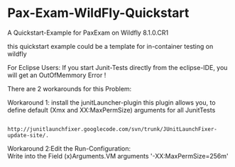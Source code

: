 Pax-Exam-WildFly-Quickstart
===========================

A Quickstart-Example for PaxExam on Wildfly 8.1.0.CR1

this quickstart example  could be a template for in-container testing on wildfly


For Eclipse Users: 
If you start Junit-Tests directly from the eclipse-IDE, you will get an OutOfMemmory Error !

There are 2 workarounds for this Problem: 
    	
Workaround 1:  install the junitLauncher-plugin 
			this plugin allows you, to define default (Xmx and XX:MaxPermSize) arguments for all JunitTests
			 
			 http://junitlaunchfixer.googlecode.com/svn/trunk/JUnitLaunchFixer-update-site/.
			 
Workaround 2:Edit the Run-Configuration:   
    	   Write into the Field (x)Arguments.VM arguments '-XX:MaxPermSize=256m'
    	   
    	   
    	 
